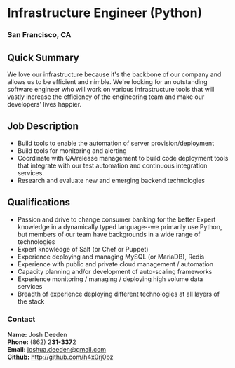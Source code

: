 # Infrastructure Engineer (Python)
### San Francisco, CA

## Quick Summary
We love our infrastructure because it's the backbone of our company and allows us to be efficient and nimble. We're looking for an outstanding software engineer who will work on various infrastructure tools that will vastly increase the efficiency of the engineering team and make our developers' lives happier.

## Job Description
+ Build tools to enable the automation of server provision/deployment
+ Build tools for monitoring and alerting
+ Coordinate with QA/release management to build code deployment tools that integrate with our test automation and continuous integration services.
+ Research and evaluate new and emerging backend technologies

## Qualifications
+ Passion and drive to change consumer banking for the better
Expert knowledge in a dynamically typed language--we primarily use Python, but members of our team have backgrounds in a wide range of technologies
+ Expert knowledge of Salt (or Chef or Puppet)
+ Experience deploying and managing MySQL (or MariaDB), Redis
+ Experience with public and private cloud management / automation
+ Capacity planning and/or development of auto-scaling frameworks
+ Experience monitoring / managing / deploying high volume data services
+ Breadth of experience deploying different technologies at all layers of the stack 

### Contact
**Name:** Josh Deeden  
**Phone:** (862) 2**31-337**2  
**Email:** joshua.deeden@gmail.com  
**Github:** http://github.com/h4x0rj0bz
